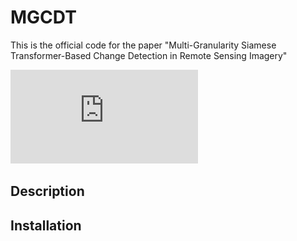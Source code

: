 # MGCDT

This is the official code for the paper "Multi-Granularity Siamese Transformer-Based Change Detection in Remote Sensing Imagery"

![image](https://github.com/SONGLEI-arch/MGCDT/blob/main/pictures/network.pdf)

## Description



## Installation

